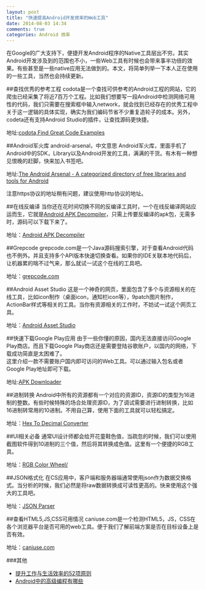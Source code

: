 ```yaml
---
layout: post
title: "快速提高Android开发效率的Web工具"
date: 2014-08-03 14:34
comments: true
categories: Android 效率
---
```

在Google的广大支持下，便捷开发Android程序的Native工具层出不穷。其实Android开发涉及到的范围也不小，一些Web工具有时候也会带来事半功倍的效果。有些甚至是一些native应用无法做到的。本文，将简单列举一下本人正在使用的一些工具，当然也会持续更新。
<!--more-->

##查找优秀的参考工程
codota是一个查找可供参考的Android工程的网站，它的爬虫已经采集了将近7百万个工程。比如我们想要写一段Android中检测网络可用性的代码，我们只需要在搜索框中输入network，就会找到已经存在的优秀工程中关于这一逻辑的具体实现，确实为我们编码节省不少重复造轮子的成本。另外，codeta还有支持Android Studio的插件，让查找源码更快捷。

地址:[codota,Find Great Code Examples](http://www.codota.com/)

##Android军火库
android-arsenal，中文意思 Android军火库，里面手机了Android中的SDK，Library以及Android开发的工具，满满的干货。有木有一种想见恨晚的赶脚，快来加入书签吧。

地址:[The Android Arsenal - A categorized directory of free libraries and tools for Android](http://android-arsenal.com/)   

注意https协议的地址稍有问题，建议使用http协议的地址。

##在线反编译
当你还在花时间切换不同的反编译工具时，一个在线反编译网站应运而生，它就是[Android APK Decompiler](http://www.decompileandroid.com/)，只需上传要反编译的apk包，无需多时，源码可以下载下来了。

地址：[Android APK Decompiler](http://www.decompileandroid.com/)


##Grepcode
grepcode.com是一个Java源码搜索引擎，对于查看Android代码也不例外。并且支持多个API版本快速切换查看。如果你的IDE关联本地代码后，让机器累的喘不过气来，那么就试一试这个在线的工具吧。

地址：[grepcode.com](http://grepcode.com/search/?query=google+android&entity=project)

##Android Asset Studio
这是一个神奇的网页，里面包含了多个与资源相关的在线工具，比如icon制作（桌面icon，通知栏icon等），9patch图片制作，ActionBar样式等相关的工具。当你有资源相关的工作时，不妨试一试这个网页工具。

地址：[Android Asset Studio](http://romannurik.github.io/AndroidAssetStudio/index.html)

##快速下载Google Play应用
由于一些你懂的原因，国内无法直接访问Google Play商店。而且下载Google Play商店还是需要登陆谷歌账户，以国内的网络，下载成功简直是太困难了。  
这里介绍一款不需要账户国内即可访问的Web工具。可以通过输入包名或者Google Play地址即可下载。

地址:<a href="http://apps.evozi.com/apk-downloader/" target="_blank">APK Downloader</a>


##进制转换
Android中所有的资源都有一个对应的资源ID，资源ID的类型为16进制的整数。有些时候特殊的场合处理资源ID，为了调试需要进行进制转换，比如16进制转常用的10进制。不用自己算，使用下面的工具就可以轻松搞定。

地址：<a href="http://www.binaryhexconverter.com/hex-to-decimal-converter" target="_blank">Hex To Decimal Converter</a>

##UI相关必备
通常UI设计师都会给开花童鞋色值，当疏忽的时候，我们可以使用截图软件得到10进制的三个值，然后将其转换成色值。这里有一个便捷的RGB工具。

地址：<a href="http://www.colorspire.com/rgb-color-wheel/" target="_blank">RGB Color Wheel/</a>

##JSON格式化
在CS应用中，客户端和服务器端通常使用json作为数据交换格式。当分析的时候，我们必然是将raw数据转换成可读性更高的。快来使用这个强大的工具吧。

地址：<a href="http://json.parser.online.fr/" target="_blank">JSON Parser</a>

##查看HTML5,JS,CSS可用情况
caniuse.com是一个检测HTML5，JS，CSS在各个浏览器平台是否可用的web工具。便于我们了解前端方案是否在目标设备上是否有效。

地址：[caniuse.com](http://caniuse.com/#search=queryselector)

###其他
  * <a href="http://www.amazon.cn/gp/product/B007A9W11U/ref=as_li_tf_tl?ie=UTF8&camp=536&creative=3200&creativeASIN=B007A9W11U&linkCode=as2&tag=droidyue-23">提升工作与生活效率的52项原则</a><img src="http://ir-cn.amazon-adsystem.com/e/ir?t=droidyue-23&l=as2&o=28&a=B007A9W11U" width="1" height="1" border="0" alt="" style="border:none !important; margin:0px !important;" />
  * <a href="http://www.amazon.cn/gp/product/B00CE1JQO4/ref=as_li_tf_tl?ie=UTF8&camp=536&creative=3200&creativeASIN=B00CE1JQO4&linkCode=as2&tag=droidyue-23">Android中的高级编程有哪些</a><img src="http://ir-cn.amazon-adsystem.com/e/ir?t=droidyue-23&l=as2&o=28&a=B00CE1JQO4" width="1" height="1" border="0" alt="" style="border:none !important; margin:0px !important;" />
